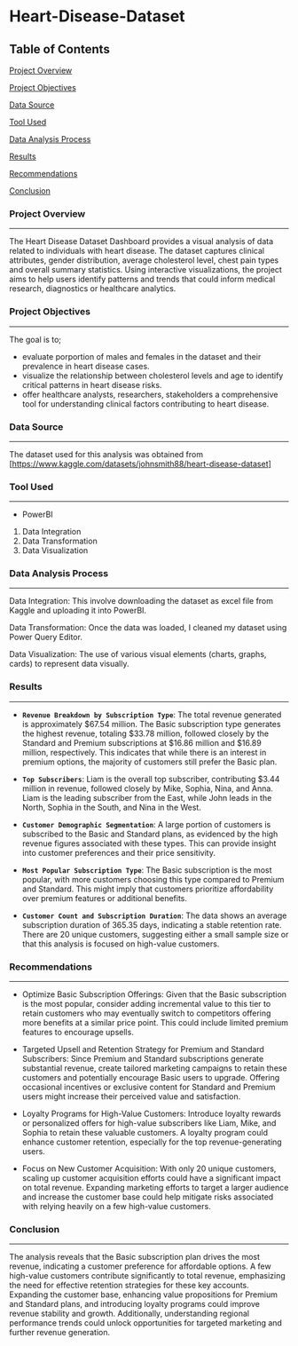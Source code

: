 # Heart-Disease-Dataset

## Table of Contents
[Project Overview](#project-overview)

[Project Objectives](#project-objectives)

[Data Source](#data-source)

[Tool Used](#tool-used)

[Data Analysis Process](#data-analysis-process)

[Results](#results)

[Recommendations](#recommendations)

[Conclusion](#conclusion)

### Project Overview
---

The Heart Disease Dataset Dashboard provides a visual analysis of data related to individuals with heart disease. The dataset captures clinical attributes, gender distribution, average cholesterol level, chest pain types and overall summary statistics. Using interactive visualizations, the project aims to help users identify patterns and trends that could inform medical research, diagnostics or healthcare analytics.

### Project Objectives
---
The goal is to;
- evaluate porportion of males and females in the dataset and their prevalence in heart disease cases.
- visualize the relationship between cholesterol levels and age to identify critical patterns in heart disease risks.
- offer healthcare analysts, researchers, stakeholders a comprehensive tool for understanding clinical factors contributing to heart disease.
   
### Data Source
---
The dataset used for this analysis was obtained from [https://www.kaggle.com/datasets/johnsmith88/heart-disease-dataset]

### Tool Used
---
- PowerBI
  
1. Data Integration
2. Data Transformation
3. Data Visualization

###  Data Analysis Process
---

Data Integration: This involve downloading the dataset as excel file from Kaggle and uploading it into PowerBI.

Data Transformation: Once the data was loaded, I cleaned my dataset using Power Query Editor.

Data Visualization: The use of various visual elements (charts, graphs, cards) to represent data visually.


### Results
---

- **`Revenue Breakdown by Subscription Type`**: The total revenue generated is approximately $67.54 million.
The Basic subscription type generates the highest revenue, totaling $33.78 million, followed closely by the Standard and Premium subscriptions at $16.86 million and $16.89 million, respectively. This indicates that while there is an interest in premium options, the majority of customers still prefer the Basic plan.


- **`Top Subscribers`**: Liam is the overall top subscriber, contributing $3.44 million in revenue, followed closely by Mike, Sophia, Nina, and Anna. Liam is the leading subscriber from the East, while John leads in the North, Sophia in the South, and Nina in the West. 
   
- **`Customer Demographic Segmentation`**: A large portion of customers is subscribed to the Basic and Standard plans, as evidenced by the high revenue figures associated with these types. This can provide insight into customer preferences and their price sensitivity.

- **`Most Popular Subscription Type`**: The Basic subscription is the most popular, with more customers choosing this type compared to Premium and Standard. This might imply that customers prioritize affordability over premium features or additional benefits.

- **`Customer Count and Subscription Duration`**: The data shows an average subscription duration of 365.35 days, indicating a stable retention rate. There are 20 unique customers, suggesting either a small sample size or that this analysis is focused on high-value customers.
  
### Recommendations
---

- Optimize Basic Subscription Offerings: Given that the Basic subscription is the most popular, consider adding incremental value to this tier to retain customers who may eventually switch to competitors offering more benefits at a similar price point. This could include limited premium features to encourage upsells.

- Targeted Upsell and Retention Strategy for Premium and Standard Subscribers: Since Premium and Standard subscriptions generate substantial revenue, create tailored marketing campaigns to retain these customers and potentially encourage Basic users to upgrade. Offering occasional incentives or exclusive content for Standard and Premium users might increase their perceived value and satisfaction.

- Loyalty Programs for High-Value Customers: Introduce loyalty rewards or personalized offers for high-value subscribers like Liam, Mike, and Sophia to retain these valuable customers. A loyalty program could enhance customer retention, especially for the top revenue-generating users.

- Focus on New Customer Acquisition: With only 20 unique customers, scaling up customer acquisition efforts could have a significant impact on total revenue. Expanding marketing efforts to target a larger audience and increase the customer base could help mitigate risks associated with relying heavily on a few high-value customers.

### Conclusion
---

The analysis reveals that the Basic subscription plan drives the most revenue, indicating a customer preference for affordable options. A few high-value customers contribute significantly to total revenue, emphasizing the need for effective retention strategies for these key accounts. Expanding the customer base, enhancing value propositions for Premium and Standard plans, and introducing loyalty programs could improve revenue stability and growth. Additionally, understanding regional performance trends could unlock opportunities for targeted marketing and further revenue generation.

